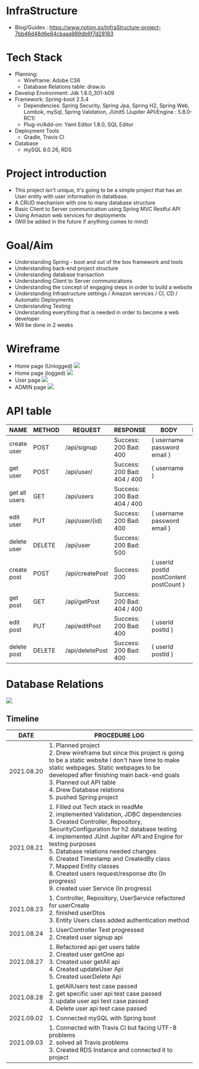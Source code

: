 # InfraStructure
- Blog/Guides : https://www.notion.so/InfraStructure-project-7bb46d48d6e84cbaaa989db6f7d28183

# Tech Stack
- Planning:
  - Wireframe: Adobe CS6
  - Database Relations table: draw.io
- Develop Environment: Jdk 1.8.0_301-b09
- Framework: Spring-boot 2.5.4
  - Dependencies: Spring Security, Spring Jpa, Spring H2, Spring Web, Lombok, mySql, Spring Validation, JUnit5 (Jupiter API/Engine : 5.8.0-RC1)
  - Plug-in/Add-on: Yaml Editor 1.8.0, SQL Editor
- Deployment Tools
  - Gradle, Travis CI
- Database
  - mySQL 8.0.26, RDS

# Project introduction
- This project isn't unique, it's going to be a simple project that has an User entity with user information in datatbase.
- A CRUD mechanism with one to many database structure
- Basic Client to Server communication using Spring MVC Restful API
- Using Amazon web services for deployments
- (Will be added in the future if anything comes to mind)

# Goal/Aim
- Understanding Spring - boot and out of the box framework and tools
- Understanding back-end project structure
- Understanding database transaction
- Understanding Client to Server communications
- Understanding the concept of engaging steps in order to build a website
- Understanding Infrastructure settings / Amazon services / CI, CD / Automatic Deployments
- Understanding Testing
- Understanding everything that is needed in order to become a web developer
- Will be done in 2 weeks

# Wireframe
- Home page (Unlogged)
![](InfraStructure/PIC/HOME.jpg)
- Home page (logged)
![](InfraStructure/PIC/USER.jpg)
- User page
![](InfraStructure/PIC/MYPAGE.jpg)
- ADMIN page
![](InfraStructure/PIC/ADMIN.jpg)

# API table
| NAME      | METHOD   |   REQUEST | RESPONSE | BODY | PARAM | DESCRIPTION   |
| ---------- | ---------- |---------- |---------- |---------- | ---------- | ---------- |
| create user | POST | /api/signup | Success: 200 Bad: 400 | { username </br> password </br> email } </br> | ||
| get user | POST | /api/user/ | Success: 200 Bad: 404 / 400 | { username } || dependant on existing users |
| get all users | GET | /api/users | Success: 200 Bad: 404 / 400 | || dependant on existing users |
| edit user | PUT | /api/user/{id} | Success: 200 Bad: 400 | { username </br> password </br> email } |||
| delete user | DELETE | /api/user | Success: 200 Bad: 500 ||| dependant if its a User or Admin |
| create post| POST | /api/createPost | Success: 200 | { userId </br> postId </br> postContent </br> postCount }|| |
| get post | GET | /api/getPost | Success: 200 Bad: 404 / 400  | || dependant on existing users |
| edit post | PUT | /api/editPost | Success: 200 Bad: 400 | { userId </br> postId } || |
| delete post | DELETE | /api/deletePost | Success: 200 Bad: 400 | { userId </br> postId } | |dependant if its a User or Admin |

# Database Relations
![](InfraStructure/PIC/relations2.JPG)

## Timeline
| DATE      | PROCEDURE LOG                                                |
| ---------- | ------------------------------------------------------------ |
| 2021.08.20 | 1. Planned project </br> 2. Drew wireframe but since this project is going to be a static website I don't have time to make static webpages. Static webpages to be developed after finishing main back-end goals </br> 3. Planned out API table </br> 4. Drew Database relations </br> 5. pushed Spring project |
| 2021.08.21 | 1. Filled out Tech stack in readMe </br> 2. implemented Validation, JDBC dependencies </br> 3. Created Controller, Repository, SecurityConfiguration for h2 database testing </br> 4. implemented JUnit Jupiter API and Engine for testing purposes </br> 5. Database relations needed changes </br> 6. Created Timestamp and CreatedBy class </br> 7. Mapped Entity classes </br> 8. Created users request/response dto (In progress) </br> 9. created user Service (In progress) |
| 2021.08.23 | 1. Controller, Repository, UserService refactored for userCreate </br> 2. finished userDtos </br> 3. Entity Users class added authentication method |
| 2021.08.24 | 1. UserController Test progressed </br> 2. Created user signup api |
| 2021.08.27 | 1. Refactored api get users table </br> 2. Created user getOne api </br> 3. Created user getAll api </br> 4. Created updateUser Api </br> 5. Created userDelete Api |
| 2021.08.28 | 1. getAllUsers test case passed </br> 2. get specific user api test case passed </br> 3. update user api test case passed </br> 4. Delete user api test case passed |
| 2021.09.02 | 1. Connected mySQL with Spring boot </br>|
| 2021.09.03 | 1. Connected with Travis CI but facing UTF-8 problems </br> 2. solved all Travis problems </br> 3. Created RDS Instance and connected it to project |
